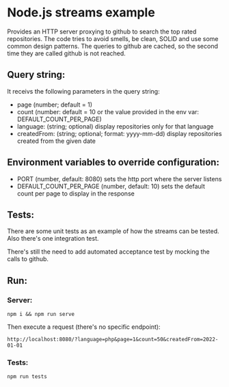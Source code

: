 # Node.js streams example

Provides an HTTP server proxying to github to search the top rated repositories.
The code tries to avoid smells, be clean, SOLID and use some common design patterns. The queries to github are cached, so the second time they are called github is not reached.

## Query string:

It receivs the following parameters in the query string:

* page (number; default = 1)
* count (number: default = 10 or the value provided in the env var: DEFAULT_COUNT_PER_PAGE)
* language: (string; optional) display repositories only for that language
* createdFrom: (string; optional; format: yyyy-mm-dd) display repositories created from the given date

## Environment variables to override configuration:

* PORT (number, default: 8080) sets the http port where the server listens
* DEFAULT_COUNT_PER_PAGE (number, default: 10) sets the default count per page to display in the response

## Tests:

There are some unit tests as an example of how the streams can be tested. Also there's one integration test.

There's still the need to add automated acceptance test by mocking the calls to github.

## Run:

### Server:

```
npm i && npm run serve
```

Then execute a request (there's no specific endpoint):

```
http://localhost:8080/?language=php&page=1&count=50&createdFrom=2022-01-01
```

### Tests:

```
npm run tests
```
